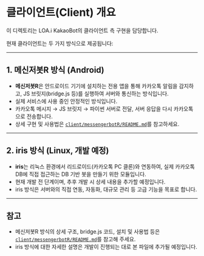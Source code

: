 # 클라이언트(Client) 개요

이 디렉토리는 LOA.i KakaoBot의 클라이언트 측 구현을 담당합니다.

현재 클라이언트는 두 가지 방식으로 제공됩니다:

---

## 1. 메신저봇R 방식 (Android)

- **메신저봇R**은 안드로이드 기기에 설치하는 전용 앱을 통해 카카오톡 알림을 감지하고, JS 브릿지(bridge.js 등)를 실행하여 서버와 통신하는 방식입니다.
- 실제 서비스에 사용 중인 안정적인 방식입니다.
- 카카오톡 메시지 → JS 브릿지 → 파이썬 서버로 전달, 서버 응답을 다시 카카오톡으로 전송합니다.
- 상세 구현 및 사용법은 [`client/messengerbotR/README.md`](messengerbotR/README.md)를 참고하세요.

---

## 2. iris 방식 (Linux, 개발 예정)

- **iris**는 리눅스 환경에서 리드로이드(카카오톡 PC 클론)와 연동하여, 실제 카카오톡 DB에 직접 접근하는 DB 기반 봇을 만들기 위한 모듈입니다.
- 현재 개발 전 단계이며, 추후 개발 시 상세 내용을 추가할 예정입니다.
- iris 방식은 서버와의 직접 연동, 자동화, 대규모 관리 등 고급 기능을 목표로 합니다.

---

## 참고

- 메신저봇R 방식의 상세 구조, bridge.js 코드, 설치 및 사용법 등은 [`client/messengerbotR/README.md`](messengerbotR/README.md)를 참고해 주세요.
- iris 방식에 대한 자세한 설명은 개발이 진행되는 대로 본 파일에 추가될 예정입니다.
